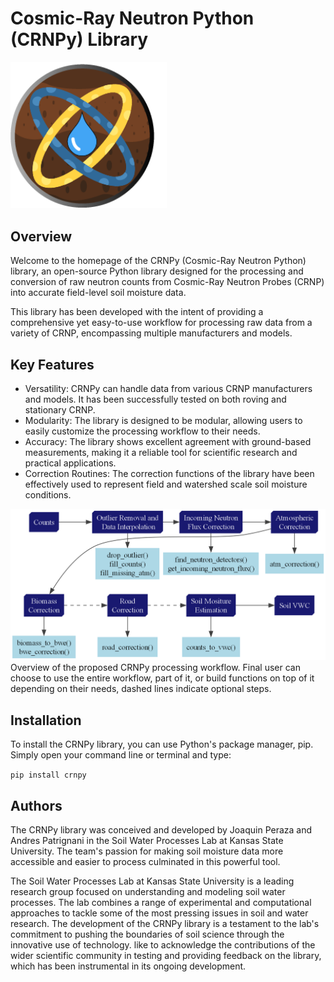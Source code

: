 # Cosmic-Ray Neutron Python (CRNPy) Library

<img src="/docs/img/logo/crnpy-logo.png" alt="CRNPY logo" width="250"/>

## Overview

Welcome to the homepage of the CRNPy (Cosmic-Ray Neutron Python) library, an open-source Python library designed for the processing and conversion of raw neutron counts from Cosmic-Ray Neutron Probes (CRNP) into accurate field-level soil moisture data.

This library has been developed with the intent of providing a comprehensive yet easy-to-use workflow for processing raw data from a variety of CRNP, encompassing multiple manufacturers and models.

## Key Features
- Versatility: CRNPy can handle data from various CRNP manufacturers and models. It has been successfully tested on both roving and stationary CRNP.
- Modularity: The library is designed to be modular, allowing users to easily customize the processing workflow to their needs.
- Accuracy: The library shows excellent agreement with ground-based measurements, making it a reliable tool for scientific research and practical applications.
- Correction Routines: The correction functions of the library have been effectively used to represent field and watershed scale soil moisture conditions.

![CRNPy Processing Workflow](docs/img/workflow.png)
Overview of the proposed CRNPy processing workflow. Final user can choose to use the entire workflow, part of it, or build functions on top of it depending on their needs, dashed lines indicate optional steps.


## Installation

To install the CRNPy library, you can use Python's package manager, pip. Simply open your command line or terminal and type:

```pip install crnpy```

## Authors
The CRNPy library was conceived and developed by Joaquin Peraza and Andres Patrignani in the Soil Water Processes Lab at Kansas State University. The team's passion for making soil moisture data more accessible and easier to process culminated in this powerful tool.

The Soil Water Processes Lab at Kansas State University is a leading research group focused on understanding and modeling soil water processes. The lab combines a range of experimental and computational approaches to tackle some of the most pressing issues in soil and water research. The development of the CRNPy library is a testament to the lab's commitment to pushing the boundaries of soil science through the innovative use of technology. like to acknowledge the contributions of the wider scientific community in testing and providing feedback on the library, which has been instrumental in its ongoing development.
